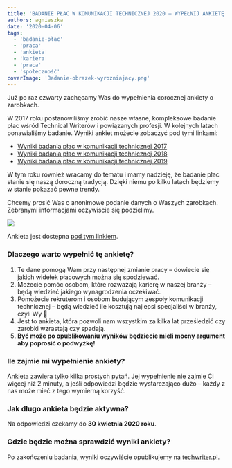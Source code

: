 ```yaml
---
title: 'BADANIE PŁAC W KOMUNIKACJI TECHNICZNEJ 2020 – WYPEŁNIJ ANKIETĘ!'
authors: agnieszka
date: '2020-04-06'
tags:
  - 'badanie-płac'
  - 'praca'
  - 'ankieta'
  - 'kariera'
  - 'praca'
  - 'społeczność'
coverImage: 'Badanie-obrazek-wyrozniajacy.png'
---
```


Już po raz czwarty zachęcamy Was do wypełnienia corocznej ankiety o zarobkach.

<!--truncate-->

W 2017 roku postanowiliśmy zrobić nasze własne, kompleksowe badanie płac wśród
Technical Writerów i powiązanych profesji. W kolejnych latach ponawialiśmy
badanie. Wyniki ankiet możecie zobaczyć pod tymi linkami:

- [Wyniki badania płac w komunikacji technicznej 2017](http://techwriter.pl/wyniki-badania-plac-w-komunikacji-technicznej/)
- [Wyniki badania płac w komunikacji technicznej 2018](http://techwriter.pl/wyniki-badania-plac-w-komunikacji-technicznej-2018/)
- [Wyniki badania płac w komunikacji technicznej 2019](http://techwriter.pl/wyniki-badania-plac-w-komunikacji-technicznej-2019/)

W tym roku również wracamy do tematu i mamy nadzieję, że badanie płac stanie się
naszą doroczną tradycją. Dzięki niemu po kilku latach będziemy w stanie pokazać
pewne trendy.

Chcemy prosić Was o anonimowe podanie danych o Waszych zarobkach. Zebranymi
informacjami oczywiście się podzielimy.

[![](images/kliknij-aby-wypełnić-ankiete.png)](https://docs.google.com/forms/d/e/1FAIpQLSehWlQ0DA4HAtR-VN3PD-y16_Cohzyispu_-zAFf7hlzQxcUg/viewform)

Ankieta jest
dostępna [pod tym linkiem](https://docs.google.com/forms/d/e/1FAIpQLSehWlQ0DA4HAtR-VN3PD-y16_Cohzyispu_-zAFf7hlzQxcUg/viewform).

### Dlaczego warto wypełnić tę ankietę?

1. Te dane pomogą Wam przy następnej zmianie pracy – dowiecie się jakich widełek
   płacowych można się spodziewać.
2. Możecie pomóc osobom, które rozważają karierę w naszej branży – będą wiedzieć
   jakiego wynagrodzenia oczekiwać.
3. Pomożecie rekruterom i osobom budującym zespoły komunikacji technicznej –
   będą wiedzieć ile kosztują najlepsi specjaliści w branży, czyli Wy 🙂
4. Jest to ankieta, która pozwoli nam wszystkim za kilka lat prześledzić czy
   zarobki wzrastają czy spadają.
5. **Być może po opublikowaniu wyników będziecie mieli mocny argument aby
   poprosić o podwyżkę!**

### Ile zajmie mi wypełnienie ankiety?

Ankieta zawiera tylko kilka prostych pytań. Jej wypełnienie nie zajmie Ci więcej
niż 2 minuty, a jeśli odpowiedzi będzie wystarczająco dużo – każdy z nas może
mieć z tego wymierną korzyść.

### Jak długo ankieta będzie aktywna?

Na odpowiedzi czekamy do **30 kwietnia 2020 roku**.

### Gdzie będzie można sprawdzić wyniki ankiety?

Po zakończeniu badania, wyniki oczywiście opublikujemy na
[techwriter.pl](http://techwriter.pl/).
